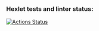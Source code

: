 ### Hexlet tests and linter status:
[![Actions Status](https://github.com/EweParo4ky/frontend-project-12/workflows/hexlet-check/badge.svg)](https://github.com/EweParo4ky/frontend-project-12/actions)